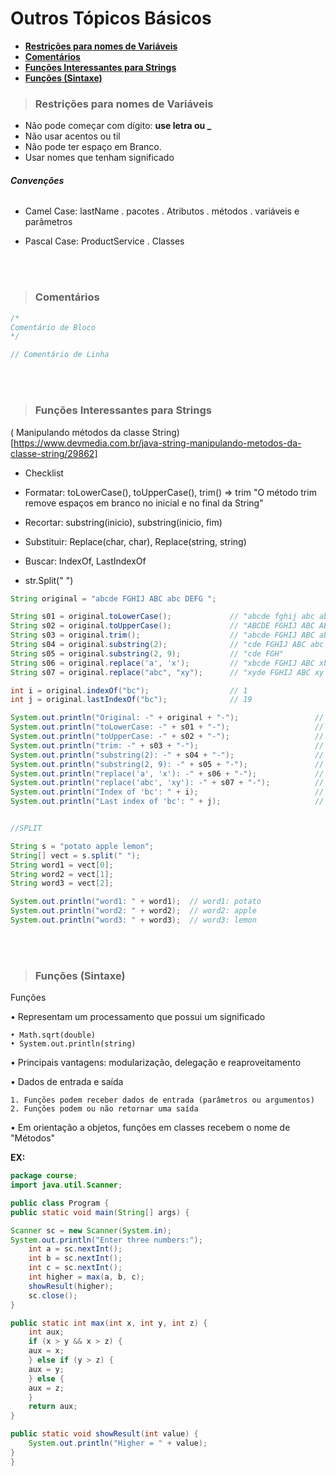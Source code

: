 # **Outros Tópicos Básicos**

 - **[Restrições para nomes de Variáveis](https://github.com/aldrinreis/MACETARIO-PESSOAL/blob/main/JAVA%20E%20OO/4%20-%20Outros%20T%C3%B3picos%20B%C3%A1sicos.md#restri%C3%A7%C3%B5es-para-nomes-de-vari%C3%A1veis)**
 - **[Comentários](https://github.com/aldrinreis/MACETARIO-PESSOAL/blob/main/JAVA%20E%20OO/4%20-%20Outros%20T%C3%B3picos%20B%C3%A1sicos.md#coment%C3%A1rios)**
- **[Funções Interessantes para Strings](https://github.com/aldrinreis/MACETARIO-PESSOAL/blob/main/JAVA%20E%20OO/4%20-%20Outros%20T%C3%B3picos%20B%C3%A1sicos.md#fun%C3%A7%C3%B5es-interessantes-para-strings)**
- **[Funções (Sintaxe)](https://github.com/aldrinreis/MACETARIO-PESSOAL/blob/main/JAVA%20E%20OO/4%20-%20Outros%20T%C3%B3picos%20B%C3%A1sicos.md#fun%C3%A7%C3%B5es-sintaxe)**



> ### **Restrições para nomes de Variáveis**

- Não pode começar com dígito: **use letra ou _**
- Não usar acentos ou til
- Não pode ter espaço em Branco.
- Usar nomes que tenham significado

###### **Convenções**
- Camel Case: lastName
    . pacotes
    . Atributos
    . métodos
    . variáveis e parâmetros

- Pascal Case: ProductService
    . Classes

<br>
<br>

> ### **Comentários**

```java
/*
Comentário de Bloco
*/

// Comentário de Linha
```

<br>
<br>


> ### **Funções Interessantes para Strings**

( Manipulando métodos da classe String)[https://www.devmedia.com.br/java-string-manipulando-metodos-da-classe-string/29862]

- Checklist 

* Formatar: toLowerCase(), toUpperCase(), trim() => trim "O método trim remove espaços em branco no inicial e no final da String"

* Recortar: substring(inicio), substring(inicio, fim) 
* Substituir: Replace(char, char), Replace(string, string) 
* Buscar: IndexOf, LastIndexOf 
* str.Split(" ")

```java
String original = "abcde FGHIJ ABC abc DEFG ";

String s01 = original.toLowerCase();             // "abcde fghij abc abc defg "
String s02 = original.toUpperCase();             // "ABCDE FGHIJ ABC ABC DEFG "
String s03 = original.trim();                    // "abcde FGHIJ ABC abc DEFG"
String s04 = original.substring(2);              // "cde FGHIJ ABC abc DEFG "
String s05 = original.substring(2, 9);           // "cde FGH"
String s06 = original.replace('a', 'x');         // "xbcde FGHIJ ABC xbc DEFG "
String s07 = original.replace("abc", "xy");      // "xyde FGHIJ ABC xy DEFG "

int i = original.indexOf("bc");                  // 1
int j = original.lastIndexOf("bc");              // 19

System.out.println("Original: -" + original + "-");                 // -abcde FGHIJ ABC abc DEFG -
System.out.println("toLowerCase: -" + s01 + "-");                   // -abcde fghij abc abc defg -
System.out.println("toUpperCase: -" + s02 + "-");                   // -ABCDE FGHIJ ABC ABC DEFG -
System.out.println("trim: -" + s03 + "-");                          // -abcde FGHIJ ABC abc DEFG-
System.out.println("substring(2): -" + s04 + "-");                  // -cde FGHIJ ABC abc DEFG -
System.out.println("substring(2, 9): -" + s05 + "-");               // -cde FGH-
System.out.println("replace('a', 'x'): -" + s06 + "-");             // -xbcde FGHIJ ABC xbc DEFG -
System.out.println("replace('abc', 'xy'): -" + s07 + "-");          // -xyde FGHIJ ABC xy DEFG -
System.out.println("Index of 'bc': " + i);                          // 1
System.out.println("Last index of 'bc': " + j);                     // 17


//SPLIT

String s = "potato apple lemon";
String[] vect = s.split(" ");
String word1 = vect[0];
String word2 = vect[1];
String word3 = vect[2];

System.out.println("word1: " + word1);  // word1: potato
System.out.println("word2: " + word2);  // word2: apple
System.out.println("word3: " + word3);  // word3: lemon

```


<br>
<br>

> ### **Funções (Sintaxe)**

Funções<br>

• Representam um processamento que possui um significado <br>

    • Math.sqrt(double) 
    • System.out.println(string)

• Principais vantagens: modularização, delegação e reaproveitamento

• Dados de entrada e saída<br>

    1. Funções podem receber dados de entrada (parâmetros ou argumentos) 
    2. Funções podem ou não retornar uma saída

• Em orientação a objetos, funções em classes recebem o nome de "Métodos"



**EX:**
```java
package course;
import java.util.Scanner;

public class Program {
public static void main(String[] args) {

Scanner sc = new Scanner(System.in);
System.out.println("Enter three numbers:");
    int a = sc.nextInt();
    int b = sc.nextInt();
    int c = sc.nextInt();
    int higher = max(a, b, c);
    showResult(higher);
    sc.close();
}

public static int max(int x, int y, int z) {
    int aux;
    if (x > y && x > z) {
    aux = x;
    } else if (y > z) {
    aux = y;
    } else {
    aux = z;
    }
    return aux;
}

public static void showResult(int value) {
    System.out.println("Higher = " + value);
}
}
```